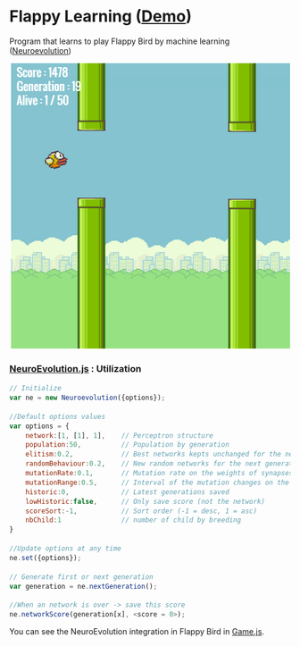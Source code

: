 # Flappy Learning ([Demo](http://xviniette.github.io/FlappyLearning/))

Program that learns to play Flappy Bird by machine learning ([Neuroevolution](http://www.scholarpedia.org/article/Neuroevolution))

![alt tag](https://github.com/xviniette/FlappyLearning/blob/gh-pages/img/flappy.png?raw=true)

### [NeuroEvolution.js](http://github.com/xviniette/FlappyLearning/blob/gh-pages/Neuroevolution.js) : Utilization

```javascript
// Initialize
var ne = new Neuroevolution({options});

//Default options values
var options = {
    network:[1, [1], 1],    // Perceptron structure
    population:50,          // Population by generation
    elitism:0.2,            // Best networks kepts unchanged for the next generation (rate)
    randomBehaviour:0.2,    // New random networks for the next generation (rate)
    mutationRate:0.1,       // Mutation rate on the weights of synapses
    mutationRange:0.5,      // Interval of the mutation changes on the synapse weight
    historic:0,             // Latest generations saved
    lowHistoric:false,      // Only save score (not the network)
    scoreSort:-1,           // Sort order (-1 = desc, 1 = asc)
    nbChild:1               // number of child by breeding
}

//Update options at any time
ne.set({options});

// Generate first or next generation
var generation = ne.nextGeneration();

//When an network is over -> save this score
ne.networkScore(generation[x], <score = 0>);
```

You can see the NeuroEvolution integration in Flappy Bird in [Game.js](http://github.com/xviniette/FlappyLearning/blob/gh-pages/game.js).
